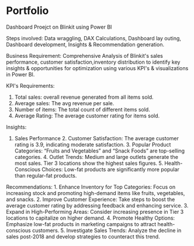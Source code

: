 # Portfolio
Dashboard Proejct on Blinkit using Power BI 

Steps involved: Data wraggling, DAX Calculations, Dashboard lay outing, Dashboard development, Insights & Recommendation generation.

Business Requirement: Comprehensive Analysis of Blinkit's sales performance, customer satisfaction,inventory distribution to identify key insights & opportunities for optimization using various KPI's & visualizations in Power BI.

KPI's Requirements:
1. Total sales: overall revenue generated from all items sold.
2. Average sales: The avg revenue per sale.
3. Number of items: The total count of different items sold.
4. Average Rating: The average customer rating for items sold.
   
Insights:
1.	Sales Performance
	2.	Customer Satisfaction: The average customer rating is 3.9, indicating moderate satisfaction.
	3.	Popular Product Categories: “Fruits and Vegetables” and “Snack Foods” are top-selling categories.
	4.	Outlet Trends: Medium and large outlets generate the most sales. Tier 3 locations show the highest sales figures.
	5.	Health-Conscious Choices: Low-fat products are significantly more popular than regular-fat products.
    
 Recommendations:
	1.	Enhance Inventory for Top Categories: Focus on increasing stock and promoting high-demand items like fruits, vegetables, and snacks.
	2.	Improve Customer Experience: Take steps to boost the average customer rating by addressing feedback and enhancing service.
	3.	Expand in High-Performing Areas: Consider increasing presence in Tier 3 locations to capitalize on higher demand.
	4.	Promote Healthy Options: Emphasize low-fat products in marketing campaigns to attract health-conscious customers.
	5.	Investigate Sales Trends: Analyze the decline in sales post-2018 and develop strategies to counteract this trend.
